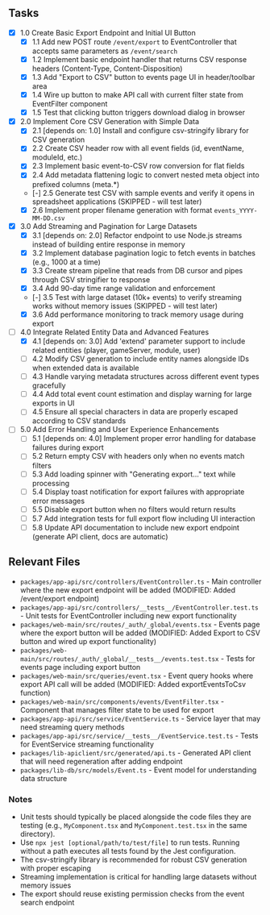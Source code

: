 ## Tasks

- [x] 1.0 Create Basic Export Endpoint and Initial UI Button
  - [x] 1.1 Add new POST route `/event/export` to EventController that accepts same parameters as `/event/search`
  - [x] 1.2 Implement basic endpoint handler that returns CSV response headers (Content-Type, Content-Disposition)
  - [x] 1.3 Add "Export to CSV" button to events page UI in header/toolbar area
  - [x] 1.4 Wire up button to make API call with current filter state from EventFilter component
  - [x] 1.5 Test that clicking button triggers download dialog in browser

- [x] 2.0 Implement Core CSV Generation with Simple Data
  - [x] 2.1 [depends on: 1.0] Install and configure csv-stringify library for CSV generation
  - [x] 2.2 Create CSV header row with all event fields (id, eventName, moduleId, etc.)
  - [x] 2.3 Implement basic event-to-CSV row conversion for flat fields
  - [x] 2.4 Add metadata flattening logic to convert nested meta object into prefixed columns (meta.*)
  - [-] 2.5 Generate test CSV with sample events and verify it opens in spreadsheet applications (SKIPPED - will test later)
  - [x] 2.6 Implement proper filename generation with format `events_YYYY-MM-DD.csv`

- [x] 3.0 Add Streaming and Pagination for Large Datasets
  - [x] 3.1 [depends on: 2.0] Refactor endpoint to use Node.js streams instead of building entire response in memory
  - [x] 3.2 Implement database pagination logic to fetch events in batches (e.g., 1000 at a time)
  - [x] 3.3 Create stream pipeline that reads from DB cursor and pipes through CSV stringifier to response
  - [x] 3.4 Add 90-day time range validation and enforcement
  - [-] 3.5 Test with large dataset (10k+ events) to verify streaming works without memory issues (SKIPPED - will test later)
  - [x] 3.6 Add performance monitoring to track memory usage during export

- [ ] 4.0 Integrate Related Entity Data and Advanced Features
  - [x] 4.1 [depends on: 3.0] Add 'extend' parameter support to include related entities (player, gameServer, module, user)
  - [ ] 4.2 Modify CSV generation to include entity names alongside IDs when extended data is available
  - [ ] 4.3 Handle varying metadata structures across different event types gracefully
  - [ ] 4.4 Add total event count estimation and display warning for large exports in UI
  - [ ] 4.5 Ensure all special characters in data are properly escaped according to CSV standards

- [ ] 5.0 Add Error Handling and User Experience Enhancements
  - [ ] 5.1 [depends on: 4.0] Implement proper error handling for database failures during export
  - [ ] 5.2 Return empty CSV with headers only when no events match filters
  - [ ] 5.3 Add loading spinner with "Generating export..." text while processing
  - [ ] 5.4 Display toast notification for export failures with appropriate error messages
  - [ ] 5.5 Disable export button when no filters would return results
  - [ ] 5.7 Add integration tests for full export flow including UI interaction
  - [ ] 5.8 Update API documentation to include new export endpoint (generate API client, docs are automatic)

## Relevant Files

- `packages/app-api/src/controllers/EventController.ts` - Main controller where the new export endpoint will be added (MODIFIED: Added /event/export endpoint)
- `packages/app-api/src/controllers/__tests__/EventController.test.ts` - Unit tests for EventController including new export functionality
- `packages/web-main/src/routes/_auth/_global/events.tsx` - Events page where the export button will be added (MODIFIED: Added Export to CSV button and wired up export functionality)
- `packages/web-main/src/routes/_auth/_global/__tests__/events.test.tsx` - Tests for events page including export button
- `packages/web-main/src/queries/event.tsx` - Event query hooks where export API call will be added (MODIFIED: Added exportEventsToCsv function)
- `packages/web-main/src/components/events/EventFilter.tsx` - Component that manages filter state to be used for export
- `packages/app-api/src/service/EventService.ts` - Service layer that may need streaming query methods
- `packages/app-api/src/service/__tests__/EventService.test.ts` - Tests for EventService streaming functionality
- `packages/lib-apiclient/src/generated/api.ts` - Generated API client that will need regeneration after adding endpoint
- `packages/lib-db/src/models/Event.ts` - Event model for understanding data structure

### Notes

- Unit tests should typically be placed alongside the code files they are testing (e.g., `MyComponent.tsx` and `MyComponent.test.tsx` in the same directory).
- Use `npx jest [optional/path/to/test/file]` to run tests. Running without a path executes all tests found by the Jest configuration.
- The csv-stringify library is recommended for robust CSV generation with proper escaping
- Streaming implementation is critical for handling large datasets without memory issues
- The export should reuse existing permission checks from the event search endpoint